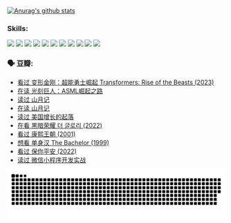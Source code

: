 
[![Anurag's github stats](https://github-readme-stats.vercel.app/api?username=w940853815)](https://github.com/anuraghazra/github-readme-stats)

### Skills:

<code><img height="32" src="https://cdn.jsdelivr.net/npm/simple-icons@v5/icons/python.svg"></code>
<code><img height="32" src="https://cdn.jsdelivr.net/npm/simple-icons@v5/icons/javascript.svg"></code>
<code><img height="32" src="https://cdn.jsdelivr.net/npm/simple-icons@v5/icons/django.svg"></code>
<code><img height="32" src="https://cdn.jsdelivr.net/npm/simple-icons@v5/icons/flask.svg"></code>
<code><img height="32" src="https://cdn.jsdelivr.net/npm/simple-icons@v5/icons/vuetify.svg"></code>
<code><img height="32" src="https://cdn.jsdelivr.net/npm/simple-icons@v5/icons/git.svg"></code>
<code><img height="32" src="https://cdn.jsdelivr.net/npm/simple-icons@v5/icons/docker.svg"></code>
<code><img height="32" src="https://cdn.jsdelivr.net/npm/simple-icons@v5/icons/postgresql.svg"></code>
<code><img height="32" src="https://cdn.jsdelivr.net/npm/simple-icons@v5/icons/elasticsearch.svg"></code>
<code><img height="32" src="https://cdn.jsdelivr.net/npm/simple-icons@v5/icons/macos.svg"></code>
<code><img height="32" src="https://cdn.jsdelivr.net/npm/simple-icons@v5/icons/linux.svg"></code>

### 🗣 豆瓣:

<!-- DOUBAN-ACTIVITIES:START -->
- [看过 变形金刚：超能勇士崛起 Transformers: Rise of the Beasts‎ (2023)](https://www.douban.com/people/136069238/status/4267685771/?_i=86867095)
- [在读 光刻巨人：ASML崛起之路](https://www.douban.com/people/136069238/status/4266569048/?_i=86867095)
- [读过 山月记](https://www.douban.com/people/136069238/status/4266567455/?_i=86867095)
- [在读 山月记](https://www.douban.com/people/136069238/status/4256796460/?_i=86867095)
- [读过 美国增长的起落](https://www.douban.com/people/136069238/status/4256795052/?_i=86867095)
- [在看 黑暗荣耀 더 글로리‎ (2022)](https://www.douban.com/people/136069238/status/4256207386/?_i=86867095)
- [看过 康熙王朝‎ (2001)](https://www.douban.com/people/136069238/status/4254396418/?_i=86867095)
- [想看 单身汉 The Bachelor‎ (1999)](https://www.douban.com/people/136069238/status/4250318861/?_i=86867095)
- [看过 保你平安‎ (2022)](https://www.douban.com/people/136069238/status/4239139510/?_i=86867095)
- [读过 微信小程序开发实战](https://www.douban.com/people/136069238/status/4237321528/?_i=86867095)
<!-- DOUBAN-ACTIVITIES:END -->


![Snake animation](https://raw.githubusercontent.com/w940853815/w940853815/output/github-contribution-grid-snake.svg)

<!--
**w940853815/w940853815** is a ✨ _special_ ✨ repository because its `README.md` (this file) appears on your GitHub profile.

Here are some ideas to get you started:

- 🔭 I’m currently working on ...
- 🌱 I’m currently learning ...
- 👯 I’m looking to collaborate on ...
- 🤔 I’m looking for help with ...
- 💬 Ask me about ...
- 📫 How to reach me: ...
- 😄 Pronouns: ...
- ⚡ Fun fact: ...
-->

